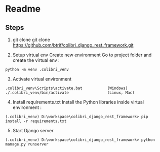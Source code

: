 
# Readme

## Steps

1. git clone
   git clone https://github.com/btrif/colibri_django_rest_framework.git
   
2. Setup virtual env
   Create new environment
   Go to project folder and create the virtual env :

```
python -m venv .colibri_venv
```
3. Activate virtual environment

```
.colibri_venv\Scripts\activate.bat           (Windows)
./.colibri_venv/bin/activate                 (Linux, Mac)
```

4. Install requirements.txt
Install the Python libraries inside virtual environment :
```
(.colibri_venv) D:\workspace\colibri_django_rest_framework> pip install -r requirements.txt
```

5. Start Django server

```
(.colibri_venv) D:\workspace\colibri_django_rest_framework> python manage.py runserver

```